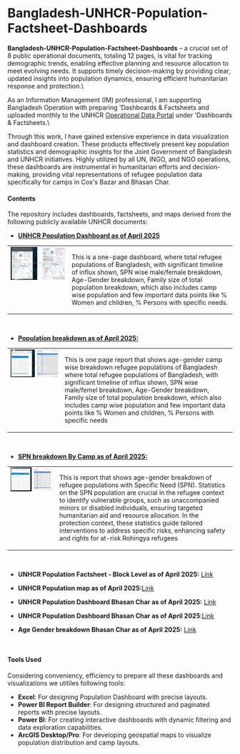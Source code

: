 # Bangladesh-UNHCR-Population-Factsheet-Dashboards

**Bangladesh-UNHCR-Population-Factsheet-Dashboards** – a crucial set of 8 public operational documents, totaling 12 pages, is vital for tracking demographic trends, enabling effective planning and resource allocation to meet evolving needs. It supports timely decision-making by providing clear, updated insights into population dynamics, ensuring efficient humanitarian response and protection.\

As an Information Management (IM) professional, I am supporting Bangladesh Operation with preparing 'Dashboards & Factsheets and uploaded monthly to the UNHCR [Operational Data Portal](https://data.unhcr.org/en/documents/) under 'Dashboards & Factsheets.\

Through this work, I have gained extensive experience in data visualization and dashboard creation. These products effectively present key population statistics and demographic insights for the Joint Government of Bangladesh and UNHCR initiatives. Highly utilized by all UN, INGO, and NGO operations, these dashboards are instrumental in humanitarian efforts and decision-making, providing vital representations of refugee population data specifically for camps in Cox's Bazar and Bhasan Char.
 
#### Contents

The repository includes dashboards, factsheets, and maps derived from the following publicly available UNHCR documents:
- **[UNHCR Population Dashboard as of April 2025](https://data.unhcr.org/en/documents/details/116247)**
<table style="border-spacing: 20px;">
  <tr style="vertical-align: top; min-height: 600px;">
    <td>
      <img src="https://raw.githubusercontent.com/maeshakib/z_resources/eeb6c4199e068c8498583730009821de21ed4788/Population%20Dashboard%20Cox%20Full.png" alt="UNHCR Population Dashboard"  />
    </td>
    <td>       
      <p>This is a one-page dashboard, where total refugee populations of Bangladesh, with significant timeline of influx shown, SPN wise male/female breakdown, Age-Gender breakdown, Family size of total population breakdown, which also includes camp wise population and few important data points like % Women and children, % Persons with specific needs.</p>
    </td>
  </tr>
</table>
<br>

- **[Population breakdown as of April 2025:](https://data.unhcr.org/en/documents/details/116247)**
<table style="border-spacing: 20px;">
  <tr style="vertical-align: top; min-height: 600px;">
    <td>
      <img src="https://github.com/maeshakib/z_resources/blob/1a050ea194754a68b0276e0e776228095535bcf2/age-gender%20breakdown.png" alt="Population breakdown as of April 2025"  />
    </td>
    <td>      
      <p>This is one page report that shows age-gender camp wise breakdown refugee populations of Bangladesh
where total refugee populations of Bangladesh, with significant timeline of influx shown, SPN wise male/femel breakdown, Age-Gender breakdown, Family size of total population breakdown, which also includes camp wise population and few important data points like % Women and children, % Persons with specific needs</p>
    </td>
  </tr>
</table>
<br>


- **[SPN breakdown By Camp as of April 2025:](https://data.unhcr.org/en/documents/details/116247)** 
<table style="border-spacing: 20px;">
  <tr style="vertical-align: top; min-height: 600px;">
    <td>
      <img src="https://github.com/maeshakib/z_resources/raw/988289042d696334b973f2c3223606bf2db4b0db/SPN%20breakdown%20cox.png" alt="SPN breakdown as of April 2025"  />
    </td>
    <td>
      <p>This is report that shows age-gender breakdown of refugee populations with Specific Need (SPN). Statistics on the SPN population are crucial in the refugee context to identify vulnerable groups, such as unaccompanied minors or disabled individuals, ensuring targeted humanitarian aid and resource allocation. In the protection context, these statistics guide tailored interventions to address specific risks, enhancing safety and rights for at-risk Rohingya refugees</p>
    </td>
  </tr>
</table>
<br>
 


- **UNHCR Population Factsheet - Block Level as of April 2025:** [Link](https://data.unhcr.org/en/documents/details/116249) 
- **UNHCR Population map as of April 2025:**[Link](https://data.unhcr.org/en/documents/details/116248)

- **UNHCR Population Dashboard Bhasan Char as of April 2025:** [Link](https://data.unhcr.org/en/documents/details/116250)
- **UNHCR Population Dashboard Bhasan Char as of April 2025**:[Link](https://data.unhcr.org/en/documents/details/116250)
- **Age Gender breakdown Bhasan Char as of April 2025:** [Link](https://data.unhcr.org/en/documents/details/116251)


<br>

#### Tools Used

Considering conveniency, efficiency to prepare all these dashboards and visualizations we utitiles following tools:
- **Excel**: For designing Population Dashboard with precise layouts.
- **Power BI Report Builder**: For designing structured and paginated reports with precise layouts.
- **Power BI**: For creating interactive dashboards with dynamic filtering and data exploration capabilities.
- **ArcGIS Desktop/Pro**: For developing geospatial maps to visualize population distribution and camp layouts.
